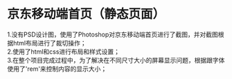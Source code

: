 ﻿# 京东移动端首页（静态页面）</br>
  1.没有PSD设计图，使用了Photoshop对京东移动端首页进行了截图，并对截图根据html布局进行了裁切操作；</br>
  2.使用了html和css进行布局和样式设置；</br>
  3.在整个项目完成过程中，为了解决在不同尺寸大小的屏幕显示问题，根据跟字体使用了'rem'来控制内容的显示大小；</br>

